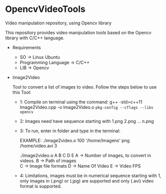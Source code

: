 # OpencvVideoTools
Video manipulation repository, using Opencv library

This repository provides video manipulation tools based on the Opencv library with C/C++ language.

* Requirements

  - SO -> Linux Ubuntu
  - Programming Language -> C/C++
  - LIB -> Opencv

  

- Image2Video

	Tool to convert a list of images to video. Follow the steps below to use this Tool:

	- 1: Compile on terminal using the command: g++ -std=c++11 Image2Video.cpp -o Image2Video.o `pkg-config --cflags --libs opencv`
    - 2: Images need have sequence starting with 1.png 2.png ... n.png
	- 3: To run, enter in folder and type in the terminal:
	
		EXAMPLE: ./image2video.o 100 '/home/Imagens' png /home/video.avi 3
		
		./image2video.o A B C D E
	    A -> Number of images, to convert in videos. 
	    B -> Path of images  
	    C -> Image file formats 
	    D -> Name Of Video
	    E -> Video FPS
	
	- 4: Limitations, images must be in numerical sequence starting with 1, only images in (.png) or (.jpg) are supported and only (.avi) video format is supported.
